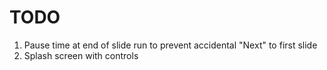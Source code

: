 # TODO

1. Pause time at end of slide run to prevent accidental "Next" to first slide
2. Splash screen with controls
